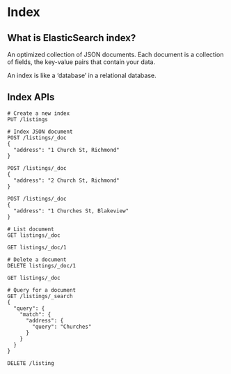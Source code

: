 # Index

## What is ElasticSearch index?
An optimized collection of JSON documents. Each document is a collection of fields, the key-value pairs that contain your data.

An index is like a ‘database’ in a relational database.

## Index APIs

```text
# Create a new index
PUT /listings

# Index JSON document
POST /listings/_doc
{
  "address": "1 Church St, Richmond"
}

POST /listings/_doc
{
  "address": "2 Church St, Richmond"
}

POST /listings/_doc
{
  "address": "1 Churches St, Blakeview"
}

# List document
GET listings/_doc

GET listings/_doc/1

# Delete a document
DELETE listings/_doc/1

GET listings/_doc

# Query for a document
GET /listings/_search
{
  "query": {
    "match": {
      "address": {
        "query": "Churches"
      }
    }
  }
}

DELETE /listing

```
